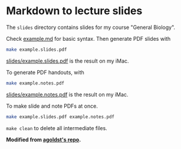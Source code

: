 # Markdown to lecture slides

The `slides` directory contains slides for my course "General Biology".

Check [example.md](slides/example.md) for basic syntax. Then generate PDF slides with 

```bash
make example.slides.pdf
```

[slides/example.slides.pdf](slides/example.slides.pdf) is the result on my iMac.

To generate PDF handouts, with

```bash
make example.notes.pdf
```

[slides/example.notes.pdf](slides/example.notes.pdf) is the result on my iMac.

To make slide and note PDFs at once.

```bash
make example.slides.pdf example.notes.pdf
```

`make clean` to delete all intermediate files.

**Modified from [agoldst's repo](https://github.com/agoldst/tex/tree/master/lecture-slides).**
